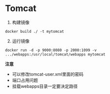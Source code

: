 # Tomcat 

1. 构建镜像

```shell
docker build ./ -t mytomcat
```

2. 运行镜像

```shell
docker run -d -p 9000:8080 -p 2000:1099 -v .../webapps:/usr/local/tomcat/webapps mytomcat
```

**注意**
- 可以修改tomcat-user.xml里面的密码
- 端口占用问题
- 挂载webapps目录一定要决定路径
